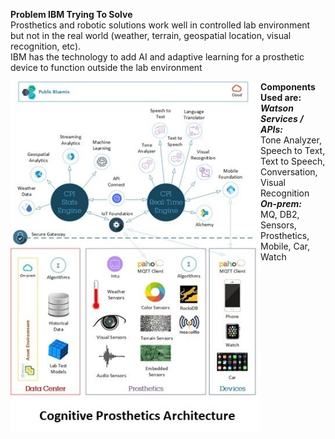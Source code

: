 **Problem IBM Trying To Solve**<br>
Prosthetics and robotic solutions work well in controlled lab environment but not in the real world (weather, terrain, geospatial location, visual recognition, etc). 
<br>IBM has the technology to add AI and adaptive learning for a prosthetic device to function outside the lab environment

<img src="../../../../images/cog_prosth.jpg"  align="left"
		 style="width: 400px;"/>

**Components Used are:**
<br>***Watson Services / APIs:*** 
<br> Tone Analyzer, Speech to Text, Text to Speech, Conversation, Visual Recognition
<br>***On-prem:*** 
<br>MQ, DB2, Sensors, Prosthetics, Mobile, Car, Watch

